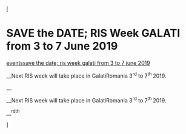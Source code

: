 [

# SAVE the DATE; RIS Week GALATI from 3 to 7 June 2019

<a href="/events" style="text-transform:lowercase;">Events</a><a href="/events/save_the_date__ris_week_galati_from_3_to_7_june_2019" style="text-transform:lowercase;">SAVE the DATE; RIS Week GALATI from 3 to 7 June 2019</a>  
  


__Next RIS week will take place in GalatiRomania 3<sup>rd</sup> to 7<sup>th </sup>2019.  
  
  
__

__Next RIS week will take place in GalatiRomania 3<sup>rd</sup> to 7<sup>th </sup>2019.  
  
  
__<sup>rd</sup><sup>th </sup>  
  
  
  
]